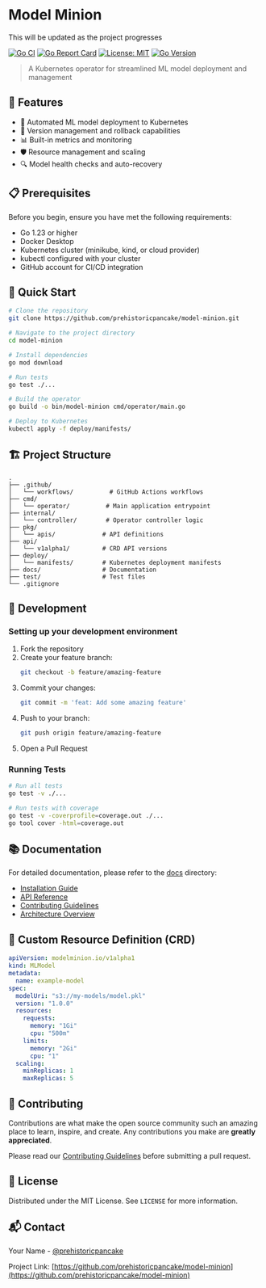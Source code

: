 # Model Minion

This will be updated as the project progresses

[![Go CI](https://github.com/prehistoricpancake/model-minion/actions/workflows/ci.yml/badge.svg)](https://github.com/prehistoricpancake/model-minion/actions/workflows/ci.yml)
[![Go Report Card](https://goreportcard.com/badge/github.com/prehistoricpancake/model-minion)](https://goreportcard.com/report/github.com/prehistoricpancake/model-minion)
[![License: MIT](https://img.shields.io/badge/License-MIT-yellow.svg)](https://opensource.org/licenses/MIT)
[![Go Version](https://img.shields.io/badge/Go-1.23-blue.svg)](https://golang.org/doc/devel/release.html)

> A Kubernetes operator for streamlined ML model deployment and management

## 🎯 Features

- 🚀 Automated ML model deployment to Kubernetes
- 🔄 Version management and rollback capabilities
- 📊 Built-in metrics and monitoring
- 🛡️ Resource management and scaling
- 🔍 Model health checks and auto-recovery

## 📋 Prerequisites

Before you begin, ensure you have met the following requirements:

- Go 1.23 or higher
- Docker Desktop
- Kubernetes cluster (minikube, kind, or cloud provider)
- kubectl configured with your cluster
- GitHub account for CI/CD integration

## 🚀 Quick Start

```bash
# Clone the repository
git clone https://github.com/prehistoricpancake/model-minion.git

# Navigate to the project directory
cd model-minion

# Install dependencies
go mod download

# Run tests
go test ./...

# Build the operator
go build -o bin/model-minion cmd/operator/main.go

# Deploy to Kubernetes
kubectl apply -f deploy/manifests/
```

## 🏗️ Project Structure

```
.
├── .github/
│   └── workflows/          # GitHub Actions workflows
├── cmd/
│   └── operator/          # Main application entrypoint
├── internal/
│   └── controller/        # Operator controller logic
├── pkg/
│   └── apis/             # API definitions
├── api/
│   └── v1alpha1/         # CRD API versions
├── deploy/
│   └── manifests/        # Kubernetes deployment manifests
├── docs/                 # Documentation
├── test/                 # Test files
└── .gitignore
```

## 🔧 Development

### Setting up your development environment

1. Fork the repository
2. Create your feature branch:
   ```bash
   git checkout -b feature/amazing-feature
   ```
3. Commit your changes:
   ```bash
   git commit -m 'feat: Add some amazing feature'
   ```
4. Push to your branch:
   ```bash
   git push origin feature/amazing-feature
   ```
5. Open a Pull Request

### Running Tests

```bash
# Run all tests
go test -v ./...

# Run tests with coverage
go test -v -coverprofile=coverage.out ./...
go tool cover -html=coverage.out
```

## 📚 Documentation

For detailed documentation, please refer to the [docs](./docs) directory:

- [Installation Guide](./docs/installation.md)
- [API Reference](./docs/api-reference.md)
- [Contributing Guidelines](./docs/CONTRIBUTING.md)
- [Architecture Overview](./docs/architecture.md)

## 📝 Custom Resource Definition (CRD)

```yaml
apiVersion: modelminion.io/v1alpha1
kind: MLModel
metadata:
  name: example-model
spec:
  modelUri: "s3://my-models/model.pkl"
  version: "1.0.0"
  resources:
    requests:
      memory: "1Gi"
      cpu: "500m"
    limits:
      memory: "2Gi"
      cpu: "1"
  scaling:
    minReplicas: 1
    maxReplicas: 5
```

## 🤝 Contributing

Contributions are what make the open source community such an amazing place to learn, inspire, and create. Any contributions you make are **greatly appreciated**.

Please read our [Contributing Guidelines](./docs/CONTRIBUTING.md) before submitting a pull request.

## 📜 License

Distributed under the MIT License. See `LICENSE` for more information.

## 📬 Contact

Your Name - [@prehistoricpancake](https://github.com/prehistoricpancake)

Project Link: [https://github.com/prehistoricpancake/model-minion](https://github.com/prehistoricpancake/model-minion)
